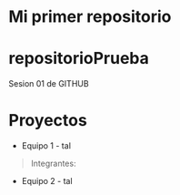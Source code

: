 # Mi primer repositorio
# repositorioPrueba
Sesion 01 de GITHUB

# Proyectos
- Equipo 1 - tal
> Integrantes: 

- Equipo 2 - tal
